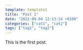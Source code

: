 ```yaml
---
template: template1
title: "Post 1"
date: "2022-09-04 12:13:14 +0100"
categories: ["cat1", "cat2"]
tags: ["tag1", "tag2"]
---
```


This is the first post.
